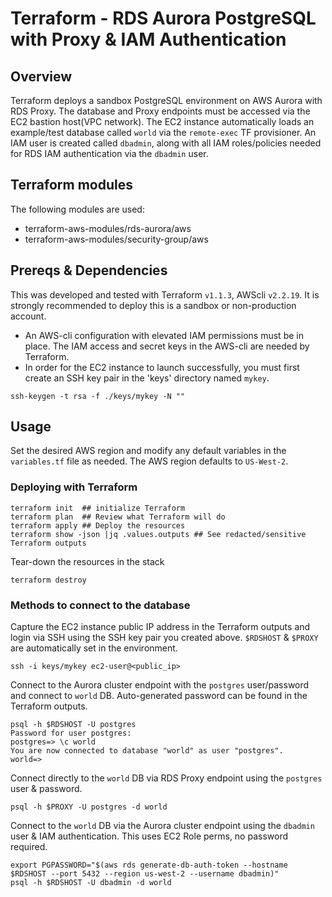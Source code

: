 # Terraform - RDS Aurora PostgreSQL with Proxy & IAM Authentication

## Overview

Terraform deploys a sandbox PostgreSQL environment on AWS Aurora with RDS Proxy. The database and Proxy endpoints must be accessed via the EC2 bastion host(VPC network). The EC2 instance automatically loads an example/test database called `world` via the `remote-exec` TF provisioner. An IAM user is created called `dbadmin`, along with all IAM roles/policies needed for RDS IAM authentication via the `dbadmin` user.   

## Terraform modules
The following modules are used:

* terraform-aws-modules/rds-aurora/aws
* terraform-aws-modules/security-group/aws


## Prereqs & Dependencies

This was developed and tested with Terraform `v1.1.3`, AWScli `v2.2.19`. It is strongly recommended to deploy this is a sandbox or non-production account.

* An AWS-cli configuration with elevated IAM permissions must be in place. The IAM access and secret keys in the AWS-cli are needed by Terraform.
* In order for the EC2 instance to launch successfully, you must first create an SSH key pair in the 'keys' directory named `mykey`.

```
ssh-keygen -t rsa -f ./keys/mykey -N ""
```

## Usage

Set the desired AWS region and modify any default variables in the `variables.tf` file as needed. The AWS region defaults to `US-West-2`.

### Deploying with Terraform
```
terraform init  ## initialize Terraform
terraform plan  ## Review what Terraform will do
terraform apply ## Deploy the resources
terraform show -json |jq .values.outputs ## See redacted/sensitive Terraform outputs
```
Tear-down the resources in the stack
```
terraform destroy
```

### Methods to connect to the database

Capture the EC2 instance public IP address in the Terraform outputs and login via SSH using the SSH key pair you created above. `$RDSHOST` & `$PROXY` are automatically set in the environment.

```
ssh -i keys/mykey ec2-user@<public_ip>
```
Connect to the Aurora cluster endpoint with the `postgres` user/password and connect to `world` DB. Auto-generated password can be found in the Terraform outputs.
```
psql -h $RDSHOST -U postgres
Password for user postgres:
postgres=> \c world
You are now connected to database "world" as user "postgres".
world=>
```
Connect directly to the `world` DB via RDS Proxy endpoint using the `postgres` user & password.

```
psql -h $PROXY -U postgres -d world
```

Connect to the `world` DB via the Aurora cluster endpoint using the `dbadmin` user & IAM authentication. This uses EC2 Role perms, no password required.

```
export PGPASSWORD="$(aws rds generate-db-auth-token --hostname $RDSHOST --port 5432 --region us-west-2 --username dbadmin)"
psql -h $RDSHOST -U dbadmin -d world
```
